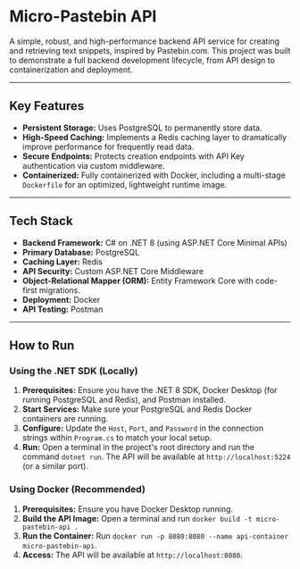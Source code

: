 # Micro-Pastebin API

A simple, robust, and high-performance backend API service for creating and retrieving text snippets, inspired by Pastebin.com. This project was built to demonstrate a full backend development lifecycle, from API design to containerization and deployment.

---

##  Key Features

- **Persistent Storage:** Uses PostgreSQL to permanently store data.
- **High-Speed Caching:** Implements a Redis caching layer to dramatically improve performance for frequently read data.
- **Secure Endpoints:** Protects creation endpoints with API Key authentication via custom middleware.
- **Containerized:** Fully containerized with Docker, including a multi-stage `Dockerfile` for an optimized, lightweight runtime image.

---

##  Tech Stack

- **Backend Framework:** C# on .NET 8 (using ASP.NET Core Minimal APIs)
- **Primary Database:** PostgreSQL
- **Caching Layer:** Redis
- **API Security:** Custom ASP.NET Core Middleware
- **Object-Relational Mapper (ORM):** Entity Framework Core with code-first migrations.
- **Deployment:** Docker
- **API Testing:** Postman

---

##  How to Run

### Using the .NET SDK (Locally)

1.  **Prerequisites:** Ensure you have the .NET 8 SDK, Docker Desktop (for running PostgreSQL and Redis), and Postman installed.
2.  **Start Services:** Make sure your PostgreSQL and Redis Docker containers are running.
3.  **Configure:** Update the `Host`, `Port`, and `Password` in the connection strings within `Program.cs` to match your local setup.
4.  **Run:** Open a terminal in the project's root directory and run the command `dotnet run`. The API will be available at `http://localhost:5224` (or a similar port).

### Using Docker (Recommended)

1.  **Prerequisites:** Ensure you have Docker Desktop running.
2.  **Build the API Image:** Open a terminal and run `docker build -t micro-pastebin-api .`
3.  **Run the Container:** Run `docker run -p 8080:8080 --name api-container micro-pastebin-api`.
4.  **Access:** The API will be available at `http://localhost:8080`.